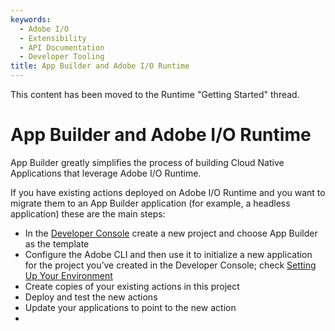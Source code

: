```yaml
---
keywords:
  - Adobe I/O
  - Extensibility
  - API Documentation
  - Developer Tooling
title: App Builder and Adobe I/O Runtime
---
```


This content has been moved to the Runtime "Getting Started" thread.



# App Builder and Adobe I/O Runtime

App Builder greatly simplifies the process of building Cloud Native Applications that leverage Adobe I/O Runtime. 

If you have existing actions deployed on Adobe I/O Runtime and you want to migrate them to an App Builder application (for example, a headless application) these are the main steps:

* In the [Developer Console](/console) create a new project and choose App Builder as the template
* Configure the Adobe CLI and then use it to initialize a new application for the project you’ve created in the Developer Console; check [Setting Up Your Environment](../getting_started/index.md)
* Create copies of your existing actions in this project
* Deploy and test the new actions
* Update your applications to point to the new action
* 
